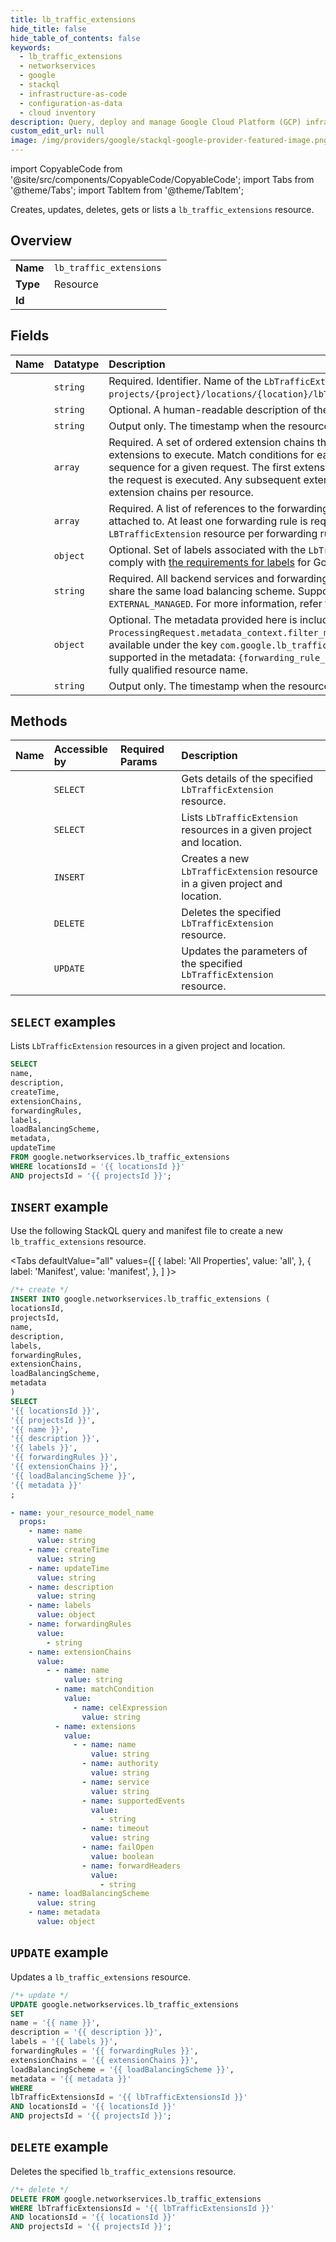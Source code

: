 ```yaml
---
title: lb_traffic_extensions
hide_title: false
hide_table_of_contents: false
keywords:
  - lb_traffic_extensions
  - networkservices
  - google
  - stackql
  - infrastructure-as-code
  - configuration-as-data
  - cloud inventory
description: Query, deploy and manage Google Cloud Platform (GCP) infrastructure and resources using SQL
custom_edit_url: null
image: /img/providers/google/stackql-google-provider-featured-image.png
---
```


import CopyableCode from '@site/src/components/CopyableCode/CopyableCode';
import Tabs from '@theme/Tabs';
import TabItem from '@theme/TabItem';

Creates, updates, deletes, gets or lists a <code>lb_traffic_extensions</code> resource.

## Overview
<table><tbody>
<tr><td><b>Name</b></td><td><code>lb_traffic_extensions</code></td></tr>
<tr><td><b>Type</b></td><td>Resource</td></tr>
<tr><td><b>Id</b></td><td><CopyableCode code="google.networkservices.lb_traffic_extensions" /></td></tr>
</tbody></table>

## Fields
| Name | Datatype | Description |
|:-----|:---------|:------------|
| <CopyableCode code="name" /> | `string` | Required. Identifier. Name of the `LbTrafficExtension` resource in the following format: `projects/{project}/locations/{location}/lbTrafficExtensions/{lb_traffic_extension}`. |
| <CopyableCode code="description" /> | `string` | Optional. A human-readable description of the resource. |
| <CopyableCode code="createTime" /> | `string` | Output only. The timestamp when the resource was created. |
| <CopyableCode code="extensionChains" /> | `array` | Required. A set of ordered extension chains that contain the match conditions and extensions to execute. Match conditions for each extension chain are evaluated in sequence for a given request. The first extension chain that has a condition that matches the request is executed. Any subsequent extension chains do not execute. Limited to 5 extension chains per resource. |
| <CopyableCode code="forwardingRules" /> | `array` | Required. A list of references to the forwarding rules to which this service extension is attached to. At least one forwarding rule is required. There can be only one `LBTrafficExtension` resource per forwarding rule. |
| <CopyableCode code="labels" /> | `object` | Optional. Set of labels associated with the `LbTrafficExtension` resource. The format must comply with [the requirements for labels](https://cloud.google.com/compute/docs/labeling-resources#requirements) for Google Cloud resources. |
| <CopyableCode code="loadBalancingScheme" /> | `string` | Required. All backend services and forwarding rules referenced by this extension must share the same load balancing scheme. Supported values: `INTERNAL_MANAGED`, `EXTERNAL_MANAGED`. For more information, refer to [Choosing a load balancer](https://cloud.google.com/load-balancing/docs/backend-service). |
| <CopyableCode code="metadata" /> | `object` | Optional. The metadata provided here is included in the `ProcessingRequest.metadata_context.filter_metadata` map field. The metadata is available under the key `com.google.lb_traffic_extension.`. The following variables are supported in the metadata: `{forwarding_rule_id}` - substituted with the forwarding rule's fully qualified resource name. |
| <CopyableCode code="updateTime" /> | `string` | Output only. The timestamp when the resource was updated. |

## Methods
| Name | Accessible by | Required Params | Description |
|:-----|:--------------|:----------------|:------------|
| <CopyableCode code="get" /> | `SELECT` | <CopyableCode code="lbTrafficExtensionsId, locationsId, projectsId" /> | Gets details of the specified `LbTrafficExtension` resource. |
| <CopyableCode code="list" /> | `SELECT` | <CopyableCode code="locationsId, projectsId" /> | Lists `LbTrafficExtension` resources in a given project and location. |
| <CopyableCode code="create" /> | `INSERT` | <CopyableCode code="locationsId, projectsId" /> | Creates a new `LbTrafficExtension` resource in a given project and location. |
| <CopyableCode code="delete" /> | `DELETE` | <CopyableCode code="lbTrafficExtensionsId, locationsId, projectsId" /> | Deletes the specified `LbTrafficExtension` resource. |
| <CopyableCode code="patch" /> | `UPDATE` | <CopyableCode code="lbTrafficExtensionsId, locationsId, projectsId" /> | Updates the parameters of the specified `LbTrafficExtension` resource. |

## `SELECT` examples

Lists `LbTrafficExtension` resources in a given project and location.

```sql
SELECT
name,
description,
createTime,
extensionChains,
forwardingRules,
labels,
loadBalancingScheme,
metadata,
updateTime
FROM google.networkservices.lb_traffic_extensions
WHERE locationsId = '{{ locationsId }}'
AND projectsId = '{{ projectsId }}';
```

## `INSERT` example

Use the following StackQL query and manifest file to create a new <code>lb_traffic_extensions</code> resource.

<Tabs
    defaultValue="all"
    values={[
        { label: 'All Properties', value: 'all', },
        { label: 'Manifest', value: 'manifest', },
    ]
}>
<TabItem value="all">

```sql
/*+ create */
INSERT INTO google.networkservices.lb_traffic_extensions (
locationsId,
projectsId,
name,
description,
labels,
forwardingRules,
extensionChains,
loadBalancingScheme,
metadata
)
SELECT 
'{{ locationsId }}',
'{{ projectsId }}',
'{{ name }}',
'{{ description }}',
'{{ labels }}',
'{{ forwardingRules }}',
'{{ extensionChains }}',
'{{ loadBalancingScheme }}',
'{{ metadata }}'
;
```
</TabItem>
<TabItem value="manifest">

```yaml
- name: your_resource_model_name
  props:
    - name: name
      value: string
    - name: createTime
      value: string
    - name: updateTime
      value: string
    - name: description
      value: string
    - name: labels
      value: object
    - name: forwardingRules
      value:
        - string
    - name: extensionChains
      value:
        - - name: name
            value: string
          - name: matchCondition
            value:
              - name: celExpression
                value: string
          - name: extensions
            value:
              - - name: name
                  value: string
                - name: authority
                  value: string
                - name: service
                  value: string
                - name: supportedEvents
                  value:
                    - string
                - name: timeout
                  value: string
                - name: failOpen
                  value: boolean
                - name: forwardHeaders
                  value:
                    - string
    - name: loadBalancingScheme
      value: string
    - name: metadata
      value: object

```
</TabItem>
</Tabs>

## `UPDATE` example

Updates a <code>lb_traffic_extensions</code> resource.

```sql
/*+ update */
UPDATE google.networkservices.lb_traffic_extensions
SET 
name = '{{ name }}',
description = '{{ description }}',
labels = '{{ labels }}',
forwardingRules = '{{ forwardingRules }}',
extensionChains = '{{ extensionChains }}',
loadBalancingScheme = '{{ loadBalancingScheme }}',
metadata = '{{ metadata }}'
WHERE 
lbTrafficExtensionsId = '{{ lbTrafficExtensionsId }}'
AND locationsId = '{{ locationsId }}'
AND projectsId = '{{ projectsId }}';
```

## `DELETE` example

Deletes the specified <code>lb_traffic_extensions</code> resource.

```sql
/*+ delete */
DELETE FROM google.networkservices.lb_traffic_extensions
WHERE lbTrafficExtensionsId = '{{ lbTrafficExtensionsId }}'
AND locationsId = '{{ locationsId }}'
AND projectsId = '{{ projectsId }}';
```

